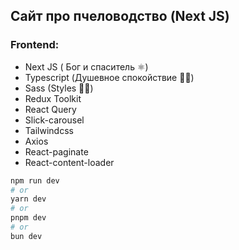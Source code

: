  ## Сайт про пчеловодство (Next JS)

 ### Frontend:
- Next JS ( Бог и спаситель ⚛︎)
- Typescript (Душевное спокойствие 🙏🏻)
- Sass (Styles 💅🏻)
- Redux Toolkit
- React Query
- Slick-carousel
- Tailwindcss
- Axios
- React-paginate
- React-content-loader

```bash
npm run dev
# or
yarn dev
# or
pnpm dev
# or
bun dev
```

 
